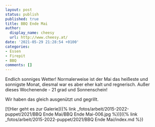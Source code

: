 ```yaml
---
layout: post
status: publish
published: true
title: BBQ Ende Mai
author:
  display_name: cheesy
  url: http://www.cheesy.at/
date: '2021-05-29 21:28:54 +0100'
categories:
- Essen
- Firepit
- BBQ
comments: []
---
```


<!-- Guide to Markdown: https://guides.github.com/features/mastering-markdown/ -->

Endlich sonniges Wetter! Normalerweise ist der Mai das heißeste und sonnigste Monat, diesmal war es aber eher kalt und regnerisch. Außer dieses Wochenende - 21 grad und Sonnenschein!

Wir haben das gleich ausgenützt und gegrillt.

[![Hier geht es zur Galerie]({% link _fotos/arbeit/2015-2022-puppet/2021/BBQ Ende Mai/BBQ Ende Mai-006.jpg %})]({% link _fotos/arbeit/2015-2022-puppet/2021/BBQ Ende Mai/index.md %})
